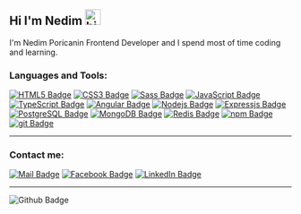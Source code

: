 ## Hi I'm Nedim <img src="https://user-images.githubusercontent.com/1303154/88677602-1635ba80-d120-11ea-84d8-d263ba5fc3c0.gif" width="28px" alt="hi">

I'm Nedim Poricanin Frontend Developer and I spend most of time coding and learning.

### Languages and Tools:
[![HTML5 Badge](https://img.shields.io/badge/HTML5-E34F26?style=for-the-badge&logo=html5&logoColor=white)](#) [![CSS3 Badge](https://img.shields.io/badge/CSS3-1572B6?style=for-the-badge&logo=css3&logoColor=white)](#) [![Sass Badge](https://img.shields.io/badge/Sass-CC6699?style=for-the-badge&logo=sass&logoColor=white)](#) [![JavaScript Badge](https://img.shields.io/badge/JavaScript-F7DF1E?style=for-the-badge&logo=javascript&logoColor=black)](#) [![TypeScript Badge](https://img.shields.io/badge/TypeScript-007ACC?style=for-the-badge&logo=typescript&logoColor=white)](#) [![Angular Badge](https://img.shields.io/badge/Angular-DD0031?style=for-the-badge&logo=angular&logoColor=white)](#) [![Nodejs Badge](https://img.shields.io/badge/Node.js-43853D?style=for-the-badge&logo=node-dot-js&logoColor=white)](#) [![Expressjs Badge](https://img.shields.io/badge/Express.js-000000?style=for-the-badge&logo=express&logoColor=white)](#) [![PostgreSQL Badge](https://img.shields.io/badge/PostgreSQL-316192?style=for-the-badge&logo=postgresql&logoColor=white)](#) [![MongoDB Badge](https://img.shields.io/badge/MongoDB-4EA94B?style=for-the-badge&logo=mongodb&logoColor=white)](#) [![Redis Badge](https://img.shields.io/badge/redis-CC0000.svg?&style=for-the-badge&logo=redis&logoColor=white)](#) [![npm Badge](https://img.shields.io/badge/npm-CB3837?style=for-the-badge&logo=npm&logoColor=white)](#) [![git Badge](https://img.shields.io/badge/Git-F05032?style=for-the-badge&logo=git&logoColor=white)](#)
<br />
<hr />

### Contact me:
[![Mail Badge](https://img.shields.io/badge/Gmail-D14836?style=for-the-badge&logo=gmail&logoColor=white)](mailto:nedim.poricanin@gmail.com)
[![Facebook Badge](https://img.shields.io/badge/Facebook-1877F2?style=for-the-badge&logo=facebook&logoColor=white)][facebook]
[![LinkedIn Badge](https://img.shields.io/badge/LinkedIn-0077B5?style=for-the-badge&logo=linkedin&logoColor=white)][linkedin]
<br />
<hr />

![Github Badge](https://github-readme-stats.vercel.app/api/top-langs/?username=ned-18&theme=blue-green)

[facebook]: https://www.facebook.com/nediporicanin.nem
[linkedin]: https://www.linkedin.com/in/nedim-poricanin-b44221213/
